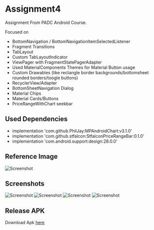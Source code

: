 # Assignment4
Assignment From PADC Android Course.

Focused on
<ul>
<li>BottomNavigation / BottomNavigationItemSelectedListener</li>
<li>Fragment Transitions </li>
<li>TabLayout</li>
<li>Custom TabLayoutIndicator</li>
<li>ViewPager with FragmentStatePagerAdapter</li>
<li>Used MaterialComponents Themes for Material Button usage</li>
<li>Custom Drawables (like rectangle border backgrounds/bottomsheet rounded borders/toogle buttons)</li>
<li>RecyclerView/Adapter</li>
<li>BottomSheetNavigation Dialog</li>
<li>Material Chips</li>
<li>Material Cards/Buttons</li>
<li>PriceRangeWithChart seekbar</li>
</ul>

## Used Dependencies
 - implementation 'com.github.PhilJay:MPAndroidChart:v3.1.0'
 - implementation 'com.github.stfalcon:StfalconPriceRangeBar:0.1.0'
 - implementation 'com.android.support:design:28.0.0'
 
## Reference Image

![Screenshot](https://github.com/aungkothet/bookstore/blob/master/assignment4-ref-image.png)

## Screenshots 

![Screenshot](https://github.com/aungkothet/bookstore/blob/master/assignment4-1.png)
![Screenshot](https://github.com/aungkothet/bookstore/blob/master/assignment4-2.png)
![Screenshot](https://github.com/aungkothet/bookstore/blob/master/assignemnt4-3.png)
![Screenshot](https://github.com/aungkothet/bookstore/blob/master/assignment4-4.png)

## Release APK
 
Download Apk [here](https://github.com/aungkothet/Assignment4/blob/master/app/release/Assignment4.apk)


